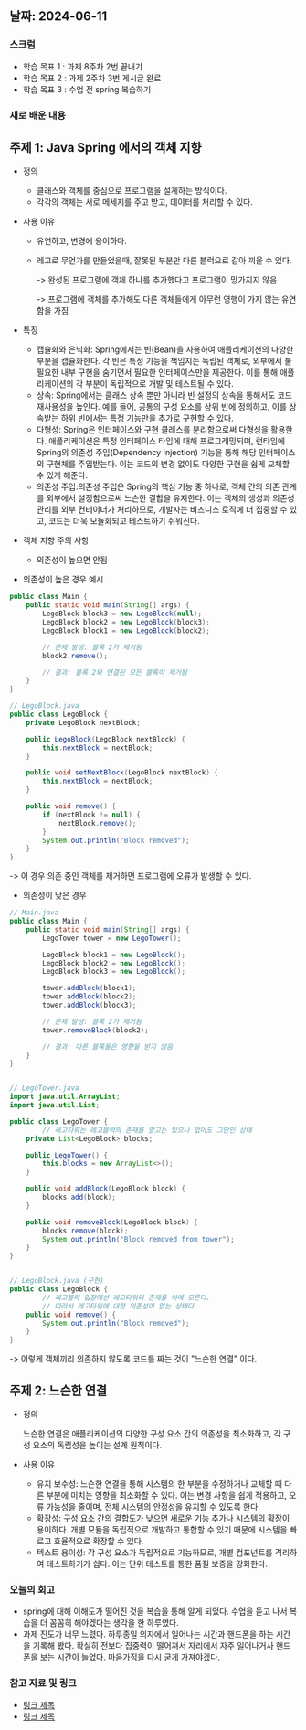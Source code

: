 ## 날짜: 2024-06-11

### 스크럼
- 학습 목표 1 : 과제 8주차 2번 끝내기
- 학습 목표 2 : 과제 2주차 3번 게시글 완료
- 학습 목표 3 : 수업 전 spring 복습하기

### 새로 배운 내용
## 주제 1: Java Spring 에서의 객체 지향
- 정의
    
    - 클래스와 객체를 중심으로 프로그램을 설계하는 방식이다.
    - 각각의 객체는 서로 메세지를 주고 받고, 데이터를 처리할 수 있다.
- 사용 이유
    
    - 유연하고, 변경에 용이하다.
    - 레고로 무언가를 만들었을때, 잘못된 부분만 다른 블럭으로 갈아 끼울 수 있다.
    
        -> 완성된 프로그램에 객체 하나를 추가했다고 프로그램이 망가지지 않음

        -> 프로그램에 객체를 추가해도 다른 객체들에게 아무런 영행이 가지 않는 유연함을 가짐
- 특징

    - 캡슐화와 은닉화: Spring에서는 빈(Bean)을 사용하여 애플리케이션의 다양한 부분을 캡슐화한다. 각 빈은 특정 기능을 책임지는 독립된 객체로, 외부에서 불필요한 내부 구현을 숨기면서 필요한 인터페이스만을 제공한다. 이를 통해 애플리케이션의 각 부분이 독립적으로 개발 및 테스트될 수 있다.
    - 상속: Spring에서는 클래스 상속 뿐만 아니라 빈 설정의 상속을 통해서도 코드 재사용성을 높인다. 예를 들어, 공통의 구성 요소를 상위 빈에 정의하고, 이를 상속받는 하위 빈에서는 특정 기능만을 추가로 구현할 수 있다.
    - 다형성: Spring은 인터페이스와 구현 클래스를 분리함으로써 다형성을 활용한다. 애플리케이션은 특정 인터페이스 타입에 대해 프로그래밍되며, 런타임에 Spring의 의존성 주입(Dependency Injection) 기능을 통해 해당 인터페이스의 구현체를 주입받는다. 이는 코드의 변경 없이도 다양한 구현을 쉽게 교체할 수 있게 해준다.
    - 의존성 주입:의존성 주입은 Spring의 핵심 기능 중 하나로, 객체 간의 의존 관계를 외부에서 설정함으로써 느슨한 결합을 유지한다. 이는 객체의 생성과 의존성 관리를 외부 컨테이너가 처리하므로, 개발자는 비즈니스 로직에 더 집중할 수 있고, 코드는 더욱 모듈화되고 테스트하기 쉬워진다.

- 객체 지향 주의 사항

    - 의존성이 높으면 안됨
- 의존성이 높은 경우 예시
```java
public class Main {
    public static void main(String[] args) {
        LegoBlock block3 = new LegoBlock(null);
        LegoBlock block2 = new LegoBlock(block3);
        LegoBlock block1 = new LegoBlock(block2);

        // 문제 발생: 블록 2가 제거됨
        block2.remove();

        // 결과: 블록 2와 연결된 모든 블록이 제거됨
    }
}

// LegoBlock.java
public class LegoBlock {
    private LegoBlock nextBlock;

    public LegoBlock(LegoBlock nextBlock) {
        this.nextBlock = nextBlock;
    }

    public void setNextBlock(LegoBlock nextBlock) {
        this.nextBlock = nextBlock;
    }

    public void remove() {
        if (nextBlock != null) {
            nextBlock.remove();
        }
        System.out.println("Block removed");
    }
}
```
-> 이 경우 의존 중인 객체를 제거하면 프로그램에 오류가 발생할 수 있다.

- 의존성이 낮은 경우
```java
// Main.java
public class Main {
    public static void main(String[] args) {
        LegoTower tower = new LegoTower();

        LegoBlock block1 = new LegoBlock();
        LegoBlock block2 = new LegoBlock();
        LegoBlock block3 = new LegoBlock();

        tower.addBlock(block1);
        tower.addBlock(block2);
        tower.addBlock(block3);

        // 문제 발생: 블록 2가 제거됨
        tower.removeBlock(block2);

        // 결과: 다른 블록들은 영향을 받지 않음
    }
}


// LegoTower.java
import java.util.ArrayList;
import java.util.List;

public class LegoTower {
		// 레고타워는 레고블럭의 존재를 알고는 있으나 없어도 그만인 상태
    private List<LegoBlock> blocks;

    public LegoTower() {
        this.blocks = new ArrayList<>();
    }

    public void addBlock(LegoBlock block) {
        blocks.add(block);
    }

    public void removeBlock(LegoBlock block) {
        blocks.remove(block);
        System.out.println("Block removed from tower");
    }
}


// LegoBlock.java (구현)
public class LegoBlock {
		// 레고블럭 입장에선 레고타워의 존재를 아예 모른다.
		// 따라서 레고타워에 대한 의존성이 없는 상태다. 
    public void remove() {
        System.out.println("Block removed");
    }
}
```
-> 이렇게 객체끼리 의존하지 않도록 코드를 짜는 것이 "느슨한 연결" 이다.


## 주제 2: 느슨한 연결
- 정의

    느슨한 연결은 애플리케이션의 다양한 구성 요소 간의 의존성을 최소화하고, 각 구성 요소의 독립성을 높이는 설계 원칙이다.
- 사용 이유
    
    - 유지 보수성: 느슨한 연결을 통해 시스템의 한 부분을 수정하거나 교체할 때 다른 부분에 미치는 영향을 최소화할 수 있다. 이는 변경 사항을 쉽게 적용하고, 오류 가능성을 줄이며, 전체 시스템의 안정성을 유지할 수 있도록 한다.
    - 확장성: 구성 요소 간의 결합도가 낮으면 새로운 기능 추가나 시스템의 확장이 용이하다. 개별 모듈을 독립적으로 개발하고 통합할 수 있기 때문에 시스템을 빠르고 효율적으로 확장할 수 있다.
    - 텍스트 용이성: 각 구성 요소가 독립적으로 기능하므로, 개별 컴포넌트를 격리하여 테스트하기가 쉽다. 이는 단위 테스트를 통한 품질 보증을 강화한다.


### 오늘의 회고
- spring에 대해 이해도가 떨어진 것을 복습을 통해 알게 되었다. 수업을 듣고 나서 복습을 더 꼼꼼히 해야겠다는 생각을 한 하루였다.
- 과제 진도가 너무 느렸다. 하루종일 의자에서 일어나는 시간과 핸드폰을 하는 시간을 기록해 봤다. 확실히 전보다 집중력이 떨어져서 자리에서 자주 일어나거사 핸드폰을 보는 시간이 늘었다. 마음가짐을 다시 굳게 가져야겠다.

### 참고 자료 및 링크
- [링크 제목](URL)
- [링크 제목](URL)